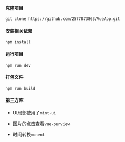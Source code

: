 #### 克隆项目

```
git clone https://github.com/2577873863/VueApp.git
```

#### 安装相关依赖

```
npm install
```

#### 运行项目

````
npm run dev
````

#### 打包文件

````
npm run build
````

#### 第三方库

* UI局部使用了`mint-ui`     

* 图片的点击查看`vue-perview`  
* 时间转换`monent`
